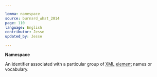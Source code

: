 ```yaml
---

lemma: namespace
source: burnard_what_2014
page: 110
language: English
contributor: Jesse
updated_by: Jesse

---
```

**Namespace**

An identifier associated with a particular group of [XML](XML.html) [element](element.html) names or vocabulary.
